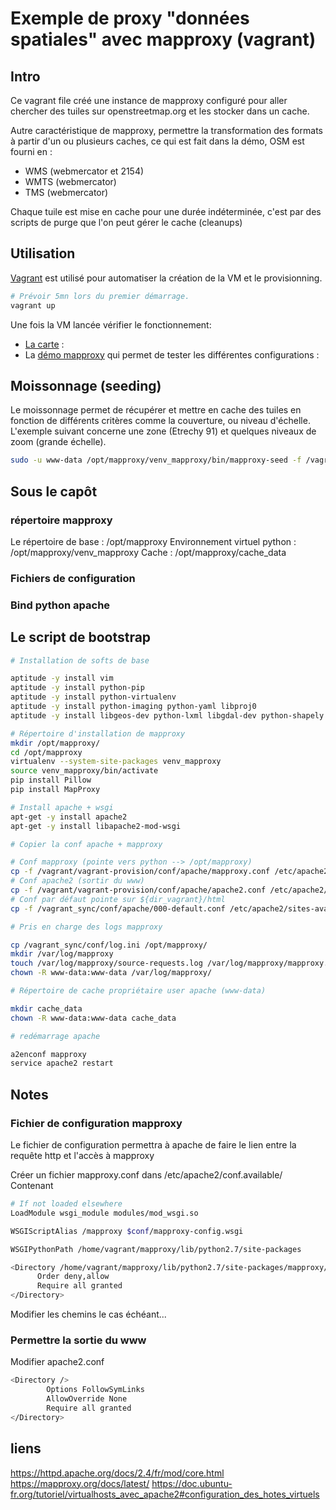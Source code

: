 # Exemple de proxy "données spatiales" avec mapproxy (vagrant)

## Intro

Ce vagrant file créé une instance de mapproxy configuré pour aller chercher des tuiles sur openstreetmap.org et les stocker dans un cache.

Autre caractéristique de mapproxy, permettre la transformation des formats à partir d'un ou plusieurs caches, ce qui est fait dans la démo, OSM est fourni en : 
* WMS (webmercator et 2154)
* WMTS (webmercator)
* TMS (webmercator)

Chaque tuile est mise en cache pour une durée indéterminée, c'est par des scripts de purge que l'on peut gérer le cache (cleanups)

## Utilisation

[Vagrant](https://www.vagrantup.com/) est utilisé pour automatiser la création de la VM et le provisionning.

```sh
# Prévoir 5mn lors du premier démarrage.
vagrant up
```

Une fois la VM lancée vérifier le fonctionnement:
* [La carte](http://localhost:8082/) : 
* La [démo mapproxy](http://localhost:8082/mapproxy/demo/) qui permet de tester les différentes configurations : 

## Moissonnage (seeding)

Le moissonnage permet de récupérer et mettre en cache des tuiles en fonction de différents critères comme la couverture, ou niveau d'échelle. L'exemple suivant concerne une zone (Etrechy 91) et quelques niveaux de zoom (grande échelle).

```sh
sudo -u www-data /opt/mapproxy/venv_mapproxy/bin/mapproxy-seed -f /vagrant_sync/conf/mapproxy-osm.yaml -s /vagrant_sync/conf/seed-osm.yaml --seed=seed_etrechy
```

## Sous le capôt

### répertoire mapproxy
Le répertoire de base : /opt/mapproxy
Environnement virtuel python : /opt/mapproxy/venv_mapproxy
Cache : /opt/mapproxy/cache_data

### Fichiers de configuration

### Bind python apache

## Le script de bootstrap

```sh
# Installation de softs de base

aptitude -y install vim
aptitude -y install python-pip
aptitude -y install python-virtualenv
aptitude -y install python-imaging python-yaml libproj0
aptitude -y install libgeos-dev python-lxml libgdal-dev python-shapely

# Répertoire d'installation de mapproxy
mkdir /opt/mapproxy/
cd /opt/mapproxy
virtualenv --system-site-packages venv_mapproxy
source venv_mapproxy/bin/activate
pip install Pillow
pip install MapProxy

# Install apache + wsgi
apt-get -y install apache2
apt-get -y install libapache2-mod-wsgi

# Copier la conf apache + mapproxy

# Conf mapproxy (pointe vers python --> /opt/mapproxy)
cp -f /vagrant/vagrant-provision/conf/apache/mapproxy.conf /etc/apache2/conf-available/
# Conf apache2 (sortir du www)
cp -f /vagrant/vagrant-provision/conf/apache/apache2.conf /etc/apache2/
# Conf par défaut pointe sur ${dir_vagrant}/html
cp -f /vagrant_sync/conf/apache/000-default.conf /etc/apache2/sites-available/

# Pris en charge des logs mapproxy

cp /vagrant_sync/conf/log.ini /opt/mapproxy/
mkdir /var/log/mapproxy
touch /var/log/mapproxy/source-requests.log /var/log/mapproxy/mapproxy.log
chown -R www-data:www-data /var/log/mapproxy/

# Répertoire de cache propriétaire user apache (www-data)

mkdir cache_data
chown -R www-data:www-data cache_data

# redémarrage apache

a2enconf mapproxy
service apache2 restart
```

## Notes

### Fichier de configuration mapproxy
Le fichier de configuration permettra à apache de faire le lien entre la requête http et l'accès à mapproxy

Créer un fichier mapproxy.conf dans /etc/apache2/conf.available/
Contenant
```sh
# If not loaded elsewhere
LoadModule wsgi_module modules/mod_wsgi.so

WSGIScriptAlias /mapproxy $conf/mapproxy-config.wsgi

WSGIPythonPath /home/vagrant/mapproxy/lib/python2.7/site-packages

<Directory /home/vagrant/mapproxy/lib/python2.7/site-packages/mapproxy/>
      Order deny,allow
      Require all granted
</Directory>
```

Modifier les chemins le cas échéant...

### Permettre la sortie du www
Modifier apache2.conf
```sh
<Directory />
        Options FollowSymLinks
        AllowOverride None
        Require all granted
</Directory>
```

## liens
https://httpd.apache.org/docs/2.4/fr/mod/core.html
https://mapproxy.org/docs/latest/
https://doc.ubuntu-fr.org/tutoriel/virtualhosts_avec_apache2#configuration_des_hotes_virtuels

